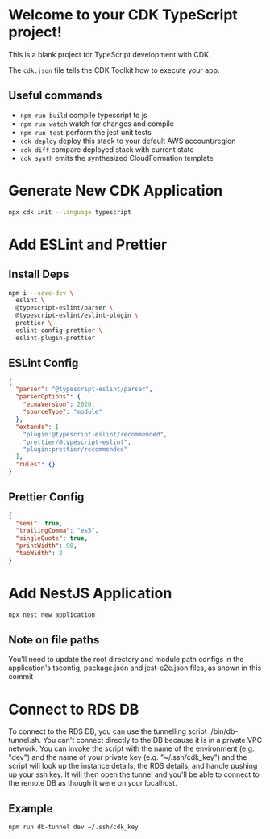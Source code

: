 # Welcome to your CDK TypeScript project!

This is a blank project for TypeScript development with CDK.

The `cdk.json` file tells the CDK Toolkit how to execute your app.

## Useful commands

- `npm run build` compile typescript to js
- `npm run watch` watch for changes and compile
- `npm run test` perform the jest unit tests
- `cdk deploy` deploy this stack to your default AWS account/region
- `cdk diff` compare deployed stack with current state
- `cdk synth` emits the synthesized CloudFormation template

# Generate New CDK Application

```bash
npx cdk init --language typescript
```

# Add ESLint and Prettier

## Install Deps

```bash
npm i --save-dev \
  eslint \
  @typescript-eslint/parser \
  @typescript-eslint/eslint-plugin \
  prettier \
  eslint-config-prettier \
  eslint-plugin-prettier
```

## ESLint Config

```json
{
  "parser": "@typescript-eslint/parser",
  "parserOptions": {
    "ecmaVersion": 2020,
    "sourceType": "module"
  },
  "extends": [
    "plugin:@typescript-eslint/recommended",
    "prettier/@typescript-eslint",
    "plugin:prettier/recommended"
  ],
  "rules": {}
}
```

## Prettier Config

```json
{
  "semi": true,
  "trailingComma": "es5",
  "singleQuote": true,
  "printWidth": 90,
  "tabWidth": 2
}
```

# Add NestJS Application

```bash
npx nest new application
```

## Note on file paths

You'll need to update the root directory and module path configs in the application's tsconfig, package.json and jest-e2e.json files, as shown in this commit

# Connect to RDS DB

To connect to the RDS DB, you can use the tunnelling script ./bin/db-tunnel.sh. You can't connect directly to the DB because it is in a private VPC network. You can invoke the script with the name of the environment (e.g. "dev") and the name of your private key (e.g. "~/.ssh/cdk_key") and the script will look up the instance details, the RDS details, and handle pushing up your ssh key. It will then open the tunnel and you'll be able to connect to the remote DB as though it were on your localhost.

## Example

```bash
npm run db-tunnel dev ~/.ssh/cdk_key
```
